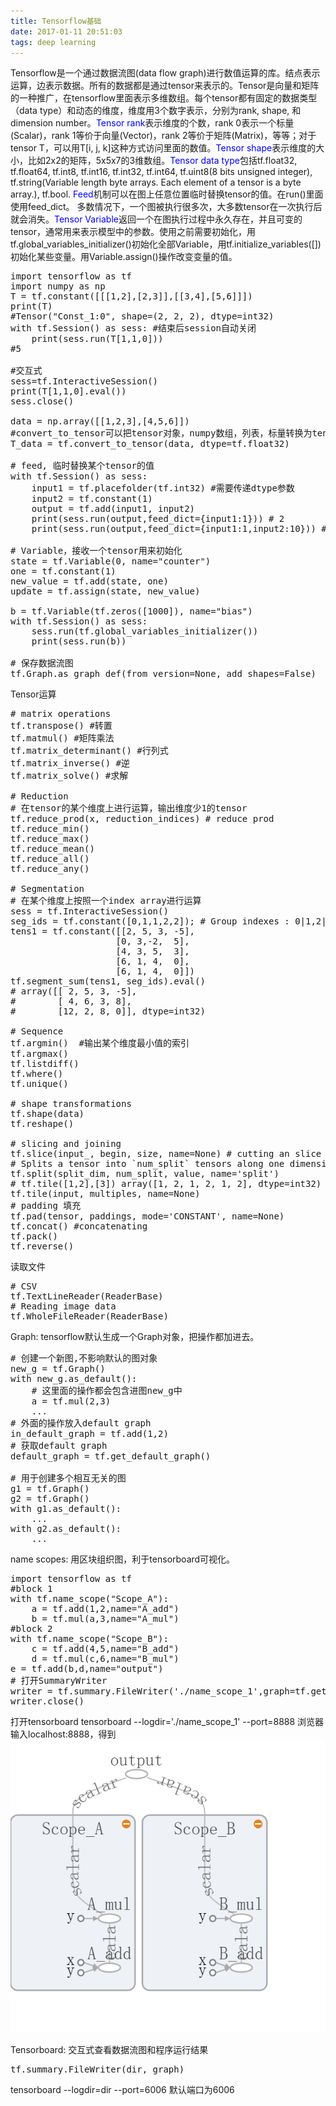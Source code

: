 ```yaml
---
title: Tensorflow基础
date: 2017-01-11 20:51:03
tags: deep learning
---
```

Tensorflow是一个通过数据流图(data flow graph)进行数值运算的库。结点表示运算，边表示数据。所有的数据都是通过tensor来表示的。Tensor是向量和矩阵的一种推广，在tensorflow里面表示多维数组。每个tensor都有固定的数据类型（data type）和动态的维度，维度用3个数字表示，分别为rank, shape, 和dimension number。<font color="blue">Tensor rank</font>表示维度的个数，rank 0表示一个标量(Scalar)，rank 1等价于向量(Vector)，rank 2等价于矩阵(Matrix)，等等；对于tensor T，可以用T[i, j, k]这种方式访问里面的数值。<font color="blue">Tensor shape</font>表示维度的大小，比如2x2的矩阵，5x5x7的3维数组。<font color="blue">Tensor data type</font>包括tf.float32, tf.float64, tf.int8, tf.int16, tf.int32, tf.int64, tf.uint8(8 bits unsigned integer), tf.string(Variable length byte arrays. Each element of a tensor is a byte array.), tf.bool.<!-- more -->
<font color="blue">Feed</font>机制可以在图上任意位置临时替换tensor的值。在run()里面使用feed_dict。
多数情况下，一个图被执行很多次，大多数tensor在一次执行后就会消失。<font color="blue">Tensor Variable</font>返回一个在图执行过程中永久存在，并且可变的tensor，通常用来表示模型中的参数。使用之前需要初始化，用tf.global_variables_initializer()初始化全部Variable，用tf.initialize_variables([])初始化某些变量。用Variable.assign()操作改变变量的值。
<pre class="brush: py;">
import tensorflow as tf
import numpy as np
T = tf.constant([[[1,2],[2,3]],[[3,4],[5,6]]])
print(T)
#Tensor("Const_1:0", shape=(2, 2, 2), dtype=int32)
with tf.Session() as sess: #结束后session自动关闭
    print(sess.run(T[1,1,0]))
#5

#交互式
sess=tf.InteractiveSession()
print(T[1,1,0].eval())
sess.close()

data = np.array([[1,2,3],[4,5,6]])
#convert_to_tensor可以把tensor对象，numpy数组，列表，标量转换为tensor对象
T_data = tf.convert_to_tensor(data, dtype=tf.float32)

# feed, 临时替换某个tensor的值
with tf.Session() as sess:
    input1 = tf.placefolder(tf.int32) #需要传递dtype参数
    input2 = tf.constant(1)
    output = tf.add(input1, input2)
    print(sess.run(output,feed_dict={input1:1})) # 2
    print(sess.run(output,feed_dict={input1:1,input2:10})) # 11

# Variable，接收一个tensor用来初始化
state = tf.Variable(0, name="counter")
one = tf.constant(1)
new_value = tf.add(state, one)
update = tf.assign(state, new_value)

b = tf.Variable(tf.zeros([1000]), name="bias")
with tf.Session() as sess:
    sess.run(tf.global_variables_initializer())
    print(sess.run(b))

# 保存数据流图
tf.Graph.as_graph_def(from_version=None, add_shapes=False)
</pre>

Tensor运算
<pre class="brush: py;">
# matrix operations
tf.transpose() #转置
tf.matmul() #矩阵乘法
tf.matrix_determinant() #行列式
tf.matrix_inverse() #逆
tf.matrix_solve() #求解

# Reduction
# 在tensor的某个维度上进行运算，输出维度少1的tensor
tf.reduce_prod(x, reduction_indices) # reduce prod
tf.reduce_min()
tf.reduce_max()
tf.reduce_mean()
tf.reduce_all()
tf.reduce_any()

# Segmentation
# 在某个维度上按照一个index array进行运算
sess = tf.InteractiveSession()
seg_ids = tf.constant([0,1,1,2,2]); # Group indexes : 0|1,2|3,4
tens1 = tf.constant([[2, 5, 3, -5],  
                    [0, 3,-2,  5], 
                    [4, 3, 5,  3], 
                    [6, 1, 4,  0],
                    [6, 1, 4,  0]])
tf.segment_sum(tens1, seg_ids).eval()
# array([[ 2, 5, 3, -5],
#        [ 4, 6, 3, 8],
#        [12, 2, 8, 0]], dtype=int32)

# Sequence
tf.argmin()  #输出某个维度最小值的索引
tf.argmax()
tf.listdiff()
tf.where()
tf.unique()

# shape transformations
tf.shape(data)
tf.reshape()

# slicing and joining
tf.slice(input_, begin, size, name=None) # cutting an slice
# Splits a tensor into `num_split` tensors along one dimension
tf.split(split_dim, num_split, value, name='split')
# tf.tile([1,2],[3]) array([1, 2, 1, 2, 1, 2], dtype=int32)
tf.tile(input, multiples, name=None)
# padding 填充
tf.pad(tensor, paddings, mode='CONSTANT', name=None)
tf.concat() #concatenating
tf.pack()
tf.reverse()
</pre>

读取文件
<pre class="brush: py;">
# CSV
tf.TextLineReader(ReaderBase)
# Reading image data
tf.WholeFileReader(ReaderBase)
</pre>

Graph: tensorflow默认生成一个Graph对象，把操作都加进去。
<pre class="brush: py; highlight=[2,3];">
# 创建一个新图,不影响默认的图对象
new_g = tf.Graph()
with new_g.as_default():
    # 这里面的操作都会包含进图new_g中
    a = tf.mul(2,3)
    ...
# 外面的操作放入default graph
in_default_graph = tf.add(1,2)
# 获取default graph
default_graph = tf.get_default_graph()

# 用于创建多个相互无关的图
g1 = tf.Graph()
g2 = tf.Graph()
with g1.as_default():
    ...
with g2.as_default():
    ...
</pre>

name scopes: 用区块组织图，利于tensorboard可视化。
<pre class="brush: py;">
import tensorflow as tf
#block 1
with tf.name_scope("Scope_A"):
    a = tf.add(1,2,name="A_add")
    b = tf.mul(a,3,name="A_mul")
#block 2
with tf.name_scope("Scope_B"):
    c = tf.add(4,5,name="B_add")
    d = tf.mul(c,6,name="B_mul")
e = tf.add(b,d,name="output")
# 打开SummaryWriter
writer = tf.summary.FileWriter('./name_scope_1',graph=tf.get_default_graph())
writer.close()
</pre>

打开tensorboard
tensorboard --logdir='./name_scope_1' --port=8888
浏览器输入localhost:8888，得到
![name_scope_1](/img/name_scope_1.png)

Tensorboard: 交互式查看数据流图和程序运行结果
<pre class="brush: py;">
tf.summary.FileWriter(dir, graph)
</pre>

tensorboard --logdir=dir --port=6006
默认端口为6006